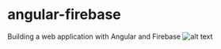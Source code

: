 # angular-firebase
Building a web application with Angular and Firebase
![alt text](https://developers.google.com/static/codelabs/building-a-web-app-with-angular-and-firebase/img/b23bd3732d0206b_856.png)

